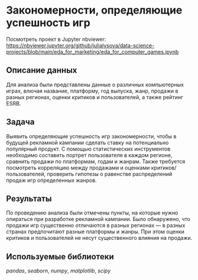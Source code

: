 # Закономерности, определяющие успешность игр

Посмотреть проект в Jupyter nbviewer: https://nbviewer.jupyter.org/github/julialysova/data-science-projects/blob/main/eda_for_marketing/eda_for_computer_games.ipynb

## Описание данных

Для анализа были представлены данные о различных компьютерных играх, влючая название, платформу, год выпуска, жанр, продажи в разных регионах, оценки критиков и пользователей, а также рейтинг ESRB.

## Задача

Выявить определяющие успешность игр закономерности, чтобы в будущей рекламной кампании сделать ставку на потенциально популярный продукт. С помощью статистических инструментов необходимо составить портрет пользователя в каждом регионе, сравнить продажи по платформам, годам и жанрам. Также требуется посмотреть корреляцию между продажами и оценками критиков/пользователей, проверить гипотезы о равенстве распределений продаж игр определенных жанров.

## Результаты

По проведению анализа были отмечены пункты, на которые нужно опираться при разработке рекламной кампании. Было обнаружено, что продажи игр существенно отличаются в разных регионах — в разных странах предпочитают разные платформы и жанры. При этом оценки критиков и пользователей не несут существенного влияния на продажи.

## Используемые библиотеки

*pandas*, *seaborn*, *numpy*, *matplotlib*, *scipy*